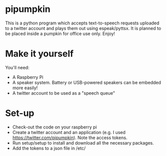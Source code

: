 pipumpkin
=========
This is a python program which accepts text-to-speech requests uploaded to a twitter account and plays them out using espeak/pyttsx.
It is planned to be placed inside a pumpkin for office use only. Enjoy!

Make it yourself
================
You'll need:
* A Raspberry Pi
* A speaker system. Battery or USB-powered speakers can be embedded more easily!
* A twitter account to be used as a "speech queue"

Set-up
======
* Check-out the code on your raspberry pi
* Create a twitter account and an application (e.g. I used https://twitter.com/pipumpkin). Note the access tokens.
* Run setup/setup to install and download all the necessary packages.
* Add the tokens to a json file in /etc/

